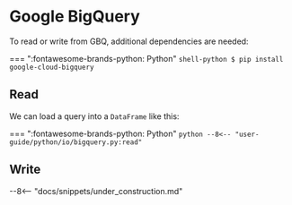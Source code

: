 # Google BigQuery

To read or write from GBQ, additional dependencies are needed:

=== ":fontawesome-brands-python: Python"
    ``` shell-python
    $ pip install google-cloud-bigquery
    ```

## Read

We can load a query into a `DataFrame` like this:

=== ":fontawesome-brands-python: Python"
    ``` python
    --8<-- "user-guide/python/io/bigquery.py:read"
    ```


## Write

--8<-- "docs/snippets/under_construction.md"